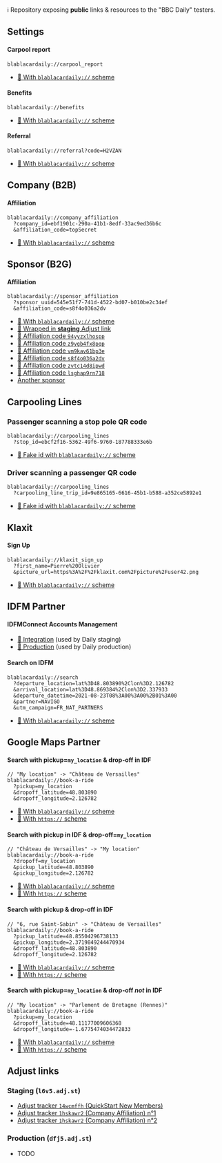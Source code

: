 ℹ️ Repository exposing **public** links &amp; resources to the "BBC Daily" testers.

<!-- Remember that blank lines are needed before/after a section of markdown that is within an html tag, otherwise the markdown won't work -->

## Settings

#### Carpool report

```
blablacardaily://carpool_report
```

- [🔗 With `blablacardaily://` scheme](blablacardaily://carpool_report)

#### Benefits

```
blablacardaily://benefits
```

- [🔗 With `blablacardaily://` scheme](blablacardaily://benefits)

#### Referral

```
blablacardaily://referral?code=H2VZAN
```

- [🔗 With `blablacardaily://` scheme](blablacardaily://referral?code=H2VZAN)


## Company (B2B)

#### Affiliation

```
blablacardaily://company_affiliation
  ?company_id=ebf1901c-290a-41b1-8edf-33ac9ed36b6c
  &affiliation_code=topSecret
```

- [🔗 With `blablacardaily://` scheme](blablacardaily://company_affiliation?company_id=ebf1901c-290a-41b1-8edf-33ac9ed36b6c&affiliation_code=topSecret)


## Sponsor (B2G)

#### Affiliation

```
blablacardaily://sponsor_affiliation
  ?sponsor_uuid=545e51f7-741d-4522-bd07-b010be2c34ef
  &affiliation_code=s8f4o036a2dv
```

- [🔗 With `blablacardaily://` scheme](blablacardaily://sponsor_affiliation?sponsor_uuid=545e51f7-741d-4522-bd07-b010be2c34ef&affiliation_code=s8f4o036a2dv)
- [🔗 Wrapped in **staging** Adjust link](https://l6v5.adj.st/openapp?adjust_t=1hskawr2&adjust_deeplink=blablacardaily%3A%2F%2Fsponsor_affiliation%3Fsponsor_uuid%3D545e51f7-741d-4522-bd07-b010be2c34ef%26affiliation_code%3Ds8f4o036a2dv&adjust_fallback=https%3A%2F%2Fblablacardaily.com&adj_redirect_macos=https%3A%2F%2Fblablacardaily.com)
- [🔗 Affiliation code `94yyzxlhospp`](blablacardaily://sponsor_affiliation?sponsor_uuid=545e51f7-741d-4522-bd07-b010be2c34ef&affiliation_code=94yyzxlhospp)
- [🔗 Affiliation code `z9ygb4fx8pqp`](blablacardaily://sponsor_affiliation?sponsor_uuid=545e51f7-741d-4522-bd07-b010be2c34ef&affiliation_code=z9ygb4fx8pqp)
- [🔗 Affiliation code `vm9kav61bp3e`](blablacardaily://sponsor_affiliation?sponsor_uuid=545e51f7-741d-4522-bd07-b010be2c34ef&affiliation_code=vm9kav61bp3e)
- [🔗 Affiliation code `s8f4o036a2dv`](blablacardaily://sponsor_affiliation?sponsor_uuid=545e51f7-741d-4522-bd07-b010be2c34ef&affiliation_code=s8f4o036a2dv)
- [🔗 Affiliation code `zvtc14d8ipwd`](blablacardaily://sponsor_affiliation?sponsor_uuid=545e51f7-741d-4522-bd07-b010be2c34ef&affiliation_code=zvtc14d8ipwd)
- [🔗 Affiliation code `lsghap9rn718`](blablacardaily://sponsor_affiliation?sponsor_uuid=545e51f7-741d-4522-bd07-b010be2c34ef&affiliation_code=lsghap9rn718)
- [Another sponsor](blablacardaily://sponsor_affiliation?sponsor_uuid=fea00ef7-9bdc-401d-8483-480dd2a437a9&affiliation_code=UJ1ie_z3ZQAJbMtZ5DFnjxY7dTzA1aeesNJg9zKf7Kw)

## Carpooling Lines

### Passenger scanning a stop pole QR code
```
blablacardaily://carpooling_lines
  ?stop_id=ebcf2f16-5362-49f6-9760-187788333e6b
```

- [🔗 Fake id with `blablacardaily://` scheme](blablacardaily://carpooling_lines?stop_id=FAKE_ID)

### Driver scanning a passenger QR code
```
blablacardaily://carpooling_lines
  ?carpooling_line_trip_id=9e865165-6616-45b1-b588-a352ce5892e1
```

- [🔗 Fake id with `blablacardaily://` scheme](blablacardaily://carpooling_lines?carpooling_line_trip_id=FAKE_ID)

## Klaxit

#### Sign Up

```
blablacardaily://klaxit_sign_up
  ?first_name=Pierre%20Olivier
  &picture_url=https%3A%2F%2Fklaxit.com%2Fpicture%2Fuser42.png
```

- [🔗 With `blablacardaily://` scheme](blablacardaily://klaxit_sign_up?first_name=Klaxit&picture_url=https%3A%2F%2Fdxxbxu0f802py.cloudfront.net%2Fwp-content%2Fuploads%2F2023%2F03%2F14100407%2F03.png)


## IDFM Partner

#### IDFMConnect Accounts Management

- [🔗 Integration](https://int-connect.navigo.fr/auth/realms/connect/protocol/openid-connect/auth?client_id=account) (used by Daily staging)
- [🔗 Production](https://connect.navigo.fr/auth/realms/connect/protocol/openid-connect/auth?client_id=account) (used by Daily production)

#### Search on IDFM
```
blablacardaily://search
  ?departure_location=lat%3D48.803890%2Clon%3D2.126782
  &arrival_location=lat%3D48.869384%2Clon%3D2.337933
  &departure_datetime=2021-08-23T08%3A00%3A00%2B01%3A00
  &partner=NAVIGO
  &utm_campaign=FR_NAT_PARTNERS
```
- [🔗 With `blablacardaily://` scheme](blablacardaily://search?departure_location=lat%3D48.803890%2Clon%3D2.126782&arrival_location=lat%3D48.869384%2Clon%3D2.337933&departure_datetime=2021-08-23T08%3A00%3A00%2B01%3A00&partner=NAVIGO&utm_campaign=FR_NAT_PARTNERS)

## Google Maps Partner

#### Search with pickup=`my_location` & drop-off in IDF
```
// "My location" -> "Château de Versailles"
blablacardaily://book-a-ride
  ?pickup=my_location
  &dropoff_latitude=48.803890
  &dropoff_longitude=2.126782
```
- [🔗 With `blablacardaily://` scheme](blablacardaily://book-a-ride?pickup=my_location&dropoff_latitude=48.803890&dropoff_longitude=2.126782)
- [🔗 With `https://` scheme](https://open.blablacardaily.com/book-a-ride?pickup=my_location&dropoff_latitude=48.803890&dropoff_longitude=2.126782)

#### Search with pickup in IDF & drop-off=`my_location`
```
// "Château de Versailles" -> "My location"
blablacardaily://book-a-ride
  ?dropoff=my_location
  &pickup_latitude=48.803890
  &pickup_longitude=2.126782
```
- [🔗 With `blablacardaily://` scheme](blablacardaily://book-a-ride?dropoff=my_location&pickup_latitude=48.803890&pickup_longitude=2.126782)
- [🔗 With `https://` scheme](https://open.blablacardaily.com/book-a-ride?dropoff=my_location&pickup_latitude=48.803890&pickup_longitude=2.126782)

#### Search with pickup & drop-off in IDF
```
// "6, rue Saint-Sabin" -> "Château de Versailles"
blablacardaily://book-a-ride
  ?pickup_latitude=48.85504296738133
  &pickup_longitude=2.3719849244470934
  &dropoff_latitude=48.803890
  &dropoff_longitude=2.126782
```
- [🔗 With `blablacardaily://` scheme](blablacardaily://book-a-ride?pickup_latitude=48.85504296738133&pickup_longitude=2.3719849244470934&dropoff_latitude=48.803890&dropoff_longitude=2.126782)
- [🔗 With `https://` scheme](https://open.blablacardaily.com/book-a-ride?pickup_latitude=48.85504296738133&pickup_longitude=2.3719849244470934&dropoff_latitude=48.803890&dropoff_longitude=2.126782)

#### Search with pickup=`my_location` & drop-off *not* in IDF
```
// "My location" -> "Parlement de Bretagne (Rennes)"
blablacardaily://book-a-ride
  ?pickup=my_location
  &dropoff_latitude=48.11177009606368
  &dropoff_longitude=-1.6775474034472833
```
- [🔗 With `blablacardaily://` scheme](blablacardaily://book-a-ride?pickup=my_location&dropoff_latitude=48.11177009606368&dropoff_longitude=-1.6775474034472833)
- [🔗 With `https://` scheme](https://open.blablacardaily.com/book-a-ride?pickup=my_location&dropoff_latitude=48.11177009606368&dropoff_longitude=-1.6775474034472833)


## Adjust links

### Staging (`l6v5.adj.st`)

- [Adjust tracker `14wcmffh` (QuickStart New Members)](https://l6v5.adj.st/openapp?adjust_t=14wcmffh&adjust_deeplink=blablacardaily%3A%2F%2Fhome%3Forigin%3DQUICKSTART_NEW_MEMBER&adjust_fallback=https%3A%2F%2Fblablacardaily.com)
- [Adjust tracker `1hskawr2` (Company Affiliation) n°1](https://l6v5.adj.st/openapp?adjust_t=1hskawr2&adjust_deeplink=blablacardaily%3A%2F%2Fcompany_affiliation%3Fcompany_uuid%3D6fe0c6a8-049d-4030-8ced-64cf3c452c49%26affiliation_code%3DiKZ704BaM937vFqiQN2juVdxQXFnlEGTDRqy0ARPhZk&adjust_fallback=https%3A%2F%2Fblablacardaily.com&adj_redirect_macos=https%3A%2F%2Fblablacardaily.com)
- [Adjust tracker `1hskawr2` (Company Affiliation) n°2](https://l6v5.adj.st/openapp?adjust_t=1hskawr2&adjust_deeplink=blablacardaily%3A%2F%2Fhome&adjust_fallback=https%3A%2F%2Fblablacardaily.com&adj_redirect_macos=https%3A%2F%2Fblablacardaily.com)

### Production (`dfj5.adj.st`)

- TODO

